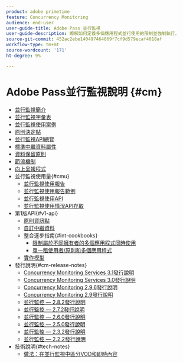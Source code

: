 ```yaml
---
product: adobe primetime
feature: Concurrency Monitoring
audience: end-user
user-guide-title: Adobe Pass 並行監視
user-guide-description: 瞭解如何定義多個應用程式並行使用的限制並強制執行。
source-git-commit: 452ac2ebe140497464869f7cf9d579ecaf4018af
workflow-type: tm+mt
source-wordcount: '171'
ht-degree: 9%

---
```



# Adobe Pass並行監視說明 {#cm}

+ [並行監視簡介](cm-home.md)
+ [並行監視字彙表](cm-glossary.md)
+ [並行監視使用案例](cm-use-cases.md)
+ [原則決定點](cm-policy-decision-point.md)
+ [並行監視API總覽](cm-api-overview.md)
+ [標準中繼資料屬性](standard-metadata-attributes.md)
+ [資料保留原則](data-retention-policy.md)
+ [節流機制](throttling-mechanism.md)
+ [向上呈報程式](cm-escalation-procedures.md)
+ 並行監視使用量{#cmu}
   + [並行監視使用報告](cm-usage-reports.md)
   + [並行監視使用報告範例](cm-usage-reports-examples.md)
   + [並行監視使用API](cmu-api.md)
   + [並行監視使用情況API存取](cmu-api-access.md)
+ 第1版API{#v1-api}
   + [原則資訊點](policy-info-pt-versionone.md)
   + [自訂中繼資料](custom-metadata.md)
   + 整合逐步指南{#int-cookbooks}
      + [限制屬於不同擁有者的多個應用程式同時使用](restrict-concurr-usage-mult-apps.md)
      + [單一租使用者/原則和多個應用程式](single-tenant-policy-mult-app.md)
   + [實作模型](implementation-models.md)
+ 發行說明{#cm-release-notes}
   + [Concurrency Monitoring Services 3.1發行說明](rn-cm-services-31.md)
   + [Concurrency Monitoring Services 3.0發行說明](rn-cm-services-30.md)
   + [Concurrency Monitoring 2.9.6發行說明](rn-cm-296.md)
   + [Concurrency Monitoring 2.9發行說明](rn-cm-29.md)
   + [並行監控 — 2.8.2發行說明](rn-cm-282.md)
   + [並行監控 — 2.7.2發行說明](rn-cm-272.md)
   + [並行監控 — 2.6.0發行說明](rn-cm-260.md)
   + [並行監控 — 2.5.0發行說明](rn-cm-250.md)
   + [並行監控 — 2.3.2發行說明](rn-cm-232.md)
   + [並行監控 — 2.2.2發行說明](rn-cm-222.md)
+ 技術說明{#tech-notes}
   + [做法：在並行監視中區分VOD和即時內容](vod-live-dist.md)

<!--    + [Usage reports](usage-rep-versionone.md) -->
